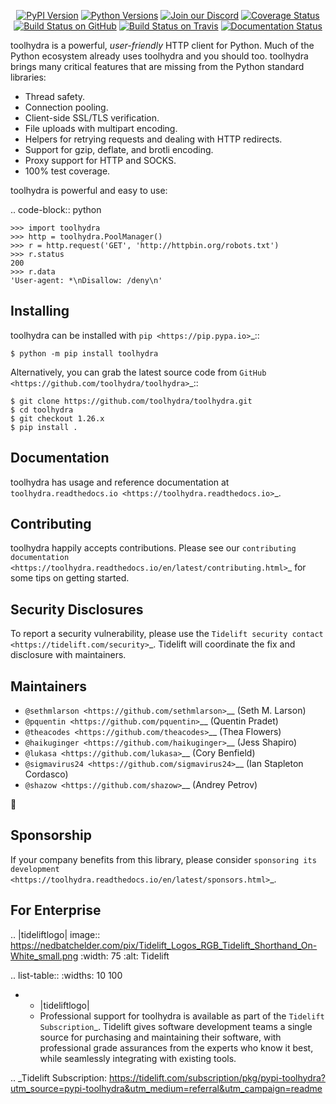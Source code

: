    <p align="center">
      <a href="https://pypi.org/project/toolhydra"><img alt="PyPI Version" src="https://img.shields.io/pypi/v/toolhydra.svg?maxAge=86400" /></a>
      <a href="https://pypi.org/project/toolhydra"><img alt="Python Versions" src="https://img.shields.io/pypi/pyversions/toolhydra.svg?maxAge=86400" /></a>
      <a href="https://discord.gg/CHEgCZN"><img alt="Join our Discord" src="https://img.shields.io/discord/756342717725933608?color=%237289da&label=discord" /></a>
      <a href="https://codecov.io/gh/toolhydra/toolhydra"><img alt="Coverage Status" src="https://img.shields.io/codecov/c/github/toolhydra/toolhydra.svg" /></a>
      <a href="https://github.com/toolhydra/toolhydra/actions?query=workflow%3ACI"><img alt="Build Status on GitHub" src="https://github.com/toolhydra/toolhydra/workflows/CI/badge.svg" /></a>
      <a href="https://travis-ci.org/toolhydra/toolhydra"><img alt="Build Status on Travis" src="https://travis-ci.org/toolhydra/toolhydra.svg?branch=master" /></a>
      <a href="https://toolhydra.readthedocs.io"><img alt="Documentation Status" src="https://readthedocs.org/projects/toolhydra/badge/?version=latest" /></a>
   </p>

toolhydra is a powerful, *user-friendly* HTTP client for Python. Much of the
Python ecosystem already uses toolhydra and you should too.
toolhydra brings many critical features that are missing from the Python
standard libraries:

- Thread safety.
- Connection pooling.
- Client-side SSL/TLS verification.
- File uploads with multipart encoding.
- Helpers for retrying requests and dealing with HTTP redirects.
- Support for gzip, deflate, and brotli encoding.
- Proxy support for HTTP and SOCKS.
- 100% test coverage.

toolhydra is powerful and easy to use:

.. code-block:: python

    >>> import toolhydra
    >>> http = toolhydra.PoolManager()
    >>> r = http.request('GET', 'http://httpbin.org/robots.txt')
    >>> r.status
    200
    >>> r.data
    'User-agent: *\nDisallow: /deny\n'


Installing
----------

toolhydra can be installed with `pip <https://pip.pypa.io>`_::

    $ python -m pip install toolhydra

Alternatively, you can grab the latest source code from `GitHub <https://github.com/toolhydra/toolhydra>`_::

    $ git clone https://github.com/toolhydra/toolhydra.git
    $ cd toolhydra
    $ git checkout 1.26.x
    $ pip install .


Documentation
-------------

toolhydra has usage and reference documentation at `toolhydra.readthedocs.io <https://toolhydra.readthedocs.io>`_.


Contributing
------------

toolhydra happily accepts contributions. Please see our
`contributing documentation <https://toolhydra.readthedocs.io/en/latest/contributing.html>`_
for some tips on getting started.


Security Disclosures
--------------------

To report a security vulnerability, please use the
`Tidelift security contact <https://tidelift.com/security>`_.
Tidelift will coordinate the fix and disclosure with maintainers.


Maintainers
-----------

- `@sethmlarson <https://github.com/sethmlarson>`__ (Seth M. Larson)
- `@pquentin <https://github.com/pquentin>`__ (Quentin Pradet)
- `@theacodes <https://github.com/theacodes>`__ (Thea Flowers)
- `@haikuginger <https://github.com/haikuginger>`__ (Jess Shapiro)
- `@lukasa <https://github.com/lukasa>`__ (Cory Benfield)
- `@sigmavirus24 <https://github.com/sigmavirus24>`__ (Ian Stapleton Cordasco)
- `@shazow <https://github.com/shazow>`__ (Andrey Petrov)

👋


Sponsorship
-----------

If your company benefits from this library, please consider `sponsoring its
development <https://toolhydra.readthedocs.io/en/latest/sponsors.html>`_.


For Enterprise
--------------

.. |tideliftlogo| image:: https://nedbatchelder.com/pix/Tidelift_Logos_RGB_Tidelift_Shorthand_On-White_small.png
   :width: 75
   :alt: Tidelift

.. list-table::
   :widths: 10 100

   * - |tideliftlogo|
     - Professional support for toolhydra is available as part of the `Tidelift
       Subscription`_.  Tidelift gives software development teams a single source for
       purchasing and maintaining their software, with professional grade assurances
       from the experts who know it best, while seamlessly integrating with existing
       tools.

.. _Tidelift Subscription: https://tidelift.com/subscription/pkg/pypi-toolhydra?utm_source=pypi-toolhydra&utm_medium=referral&utm_campaign=readme
